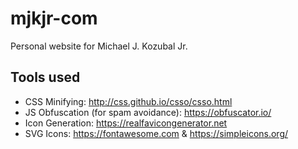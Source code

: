 # mjkjr-com
Personal website for Michael J. Kozubal Jr.

## Tools used

- CSS Minifying: http://css.github.io/csso/csso.html
- JS Obfuscation (for spam avoidance): https://obfuscator.io/
- Icon Generation: https://realfavicongenerator.net
- SVG Icons: https://fontawesome.com & https://simpleicons.org/
